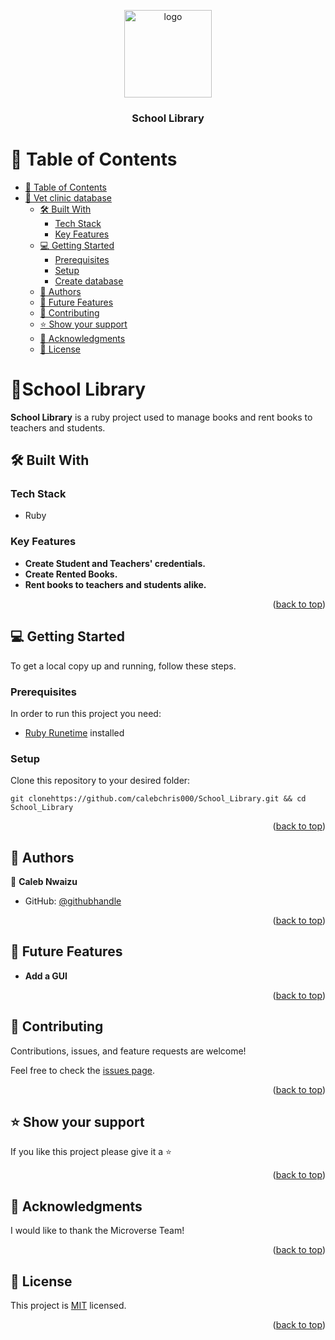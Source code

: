 
<a name="readme-top"></a>
<div align="center">
<img src="https://cdn.icon-icons.com/icons2/2415/PNG/512/ruby_plain_logo_icon_146361.png" alt="logo" width="140"  height="auto" />
  <br/>

  <h3><b>School Library</b></h3>

</div>


# 📗 Table of Contents

- [📗 Table of Contents](#-table-of-contents)
- [📖 Vet clinic database ](#-vet-clinic-database-)
  - [🛠 Built With ](#-built-with-)
    - [Tech Stack ](#tech-stack-)
    - [Key Features ](#key-features-)
  - [💻 Getting Started ](#-getting-started-)
    - [Prerequisites](#prerequisites)
    - [Setup](#setup)
    - [Create database](#create-database)
  - [👥 Authors ](#-authors-)
  - [🔭 Future Features ](#-future-features-)
  - [🤝 Contributing ](#-contributing-)
  - [⭐️ Show your support ](#️-show-your-support-)
  - [🙏 Acknowledgments ](#-acknowledgments-)
  - [📝 License ](#-license-)


# 📖School Library <a name="about-project"></a>


**School Library** is a ruby project used to manage books and rent books to teachers and students.

## 🛠 Built With <a name="built-with"></a>

### Tech Stack <a name="tech-stack"></a>
 - Ruby

### Key Features <a name="key-features"></a>

- **Create Student and Teachers' credentials.**
- **Create Rented Books.**
- **Rent books to teachers and students alike.**

<p align="right">(<a href="#readme-top">back to top</a>)</p>


## 💻 Getting Started <a name="getting-started"></a>

To get a local copy up and running, follow these steps.

### Prerequisites

In order to run this project you need:

- [Ruby Runetime](https://www.postgresql.org/download/) installed


### Setup

Clone this repository to your desired folder:
```
git clonehttps://github.com/calebchris000/School_Library.git && cd School_Library
```

<p align="right">(<a href="#readme-top">back to top</a>)</p>

## 👥 Authors <a name="authors"></a>


👤 **Caleb Nwaizu**

- GitHub: [@githubhandle](https://github.com/calebchris000)


<p align="right">(<a href="#readme-top">back to top</a>)</p>

## 🔭 Future Features <a name="future-features"></a>


-  **Add a GUI**

<p align="right">(<a href="#readme-top">back to top</a>)</p>


## 🤝 Contributing <a name="contributing"></a>

Contributions, issues, and feature requests are welcome!

Feel free to check the [issues page](https://github.com/Mutai-Gilbert/Vet-Clinic-Database/issues).

<p align="right">(<a href="#readme-top">back to top</a>)</p>



## ⭐️ Show your support <a name="support"></a>



If you like this project please give it a ⭐ 

<p align="right">(<a href="#readme-top">back to top</a>)</p>



## 🙏 Acknowledgments <a name="acknowledgements"></a>



I would like to thank the Microverse Team! 

<p align="right">(<a href="#readme-top">back to top</a>)</p>



## 📝 License <a name="license"></a>

This project is [MIT](./LICENSE.md) licensed.



<p align="right">(<a href="#readme-top">back to top</a>)</p>